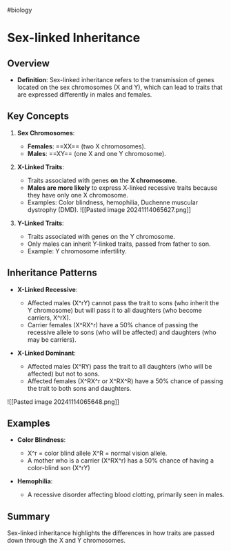 #biology
# Sex-linked Inheritance
## Overview
- **Definition**: Sex-linked inheritance refers to the transmission of genes located on the sex chromosomes (X and Y), which can lead to traits that are expressed differently in males and females.
## Key Concepts
1. **Sex Chromosomes**:
   - **Females**: ==XX== (two X chromosomes).
   - **Males**: ==XY== (one X and one Y chromosome).

2. **X-Linked Traits**:
   - Traits associated with genes **on** the **X chromosome.**
   - **Males are more likely** to express X-linked recessive traits because they have only one X chromosome.
   - Examples: Color blindness, hemophilia, Duchenne muscular dystrophy (DMD).
![[Pasted image 20241114065627.png]]
3. **Y-Linked Traits**:
   - Traits associated with genes on the Y chromosome.
   - Only males can inherit Y-linked traits, passed from father to son.
   - Example: Y chromosome infertility.


## Inheritance Patterns
- **X-Linked Recessive**:
  - Affected males (X^rY) cannot pass the trait to sons (who inherit the Y chromosome) but will pass it to all daughters (who become carriers, X^rX).
  - Carrier females (X^RX^r) have a 50% chance of passing the recessive allele to sons (who will be affected) and daughters (who may be carriers).

- **X-Linked Dominant**:
  - Affected males (X^RY) pass the trait to all daughters (who will be affected) but not to sons.
  - Affected females (X^RX^r or X^RX^R) have a 50% chance of passing the trait to both sons and daughters.

![[Pasted image 20241114065648.png]]
## Examples
- **Color Blindness**:
  - X^r = color blind allele
    X^R = normal vision allele.
  - A mother who is a carrier (X^RX^r) has a 50% chance of having a color-blind son (X^rY)

- **Hemophilia**:
  - A recessive disorder affecting blood clotting, primarily seen in males.
## Summary
Sex-linked inheritance highlights the differences in how traits are passed down through the X and Y chromosomes.